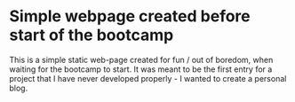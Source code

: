 # Simple webpage created before start of the bootcamp

This is a simple static web-page created for fun / out of boredom, when waiting for the bootcamp to start. It was meant to be the first entry for a project that I have never developed properly - I wanted to create a personal blog.
